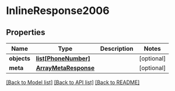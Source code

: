 # InlineResponse2006

## Properties
Name | Type | Description | Notes
------------ | ------------- | ------------- | -------------
**objects** | [**list[PhoneNumber]**](PhoneNumber.md) |  | [optional] 
**meta** | [**ArrayMetaResponse**](ArrayMetaResponse.md) |  | [optional] 

[[Back to Model list]](../README.md#documentation-for-models) [[Back to API list]](../README.md#documentation-for-api-endpoints) [[Back to README]](../README.md)


